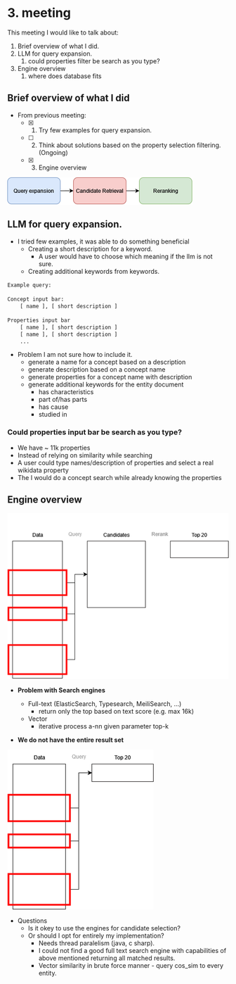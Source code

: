 # 3. meeting

This meeting I would like to talk about:
1. Brief overview of what I did.    
2. LLM for query expansion.
   1. could properties filter be search as you type? 
3. Engine overview
   1. where does database fits 

## Brief overview of what I did

- From previous meeting:
  - [x] 1. Try few examples for query expansion.
  - [ ] 2. Think about solutions based on the property selection filtering. (Ongoing)
  - [x] 3. Engine overview

![Picture](02-picture-pipeline.drawio.png)

## LLM for query expansion.

- I tried few examples, it was able to do something beneficial
  - Creating a short description for a keyword.
    - A user would have to choose which meaning if the llm is not sure.
  - Creating additional keywords from keywords.

```
Example query:

Concept input bar:
    [ name ], [ short description ]

Properties input bar
    [ name ], [ short description ]
    [ name ], [ short description ]
    ...
```

- Problem I am not sure how to include it.
  - generate a name for a concept based on a description
  - generate description based on a concept name
  - generate properties for a concept name with description
  - generate additional keywords for the entity document
    - has characteristics
    - part of/has parts
    - has cause
    - studied in

### Could properties input bar be search as you type?

- We have ~ 11k properties
- Instead of relying on similarity while searching
- A user could type names/description of properties and select a real wikidata property
- The I would do a concept search while already knowing the properties

## Engine overview

![engine](./03-views-engine.drawio.png)

- **Problem with Search engines**
  - Full-text (ElasticSearch, Typesearch, MeiliSearch, ...) 
    - return only the top based on text score (e.g. max 16k)
  - Vector
    - iterative process a-nn given parameter top-k
  
- **We do not have the entire result set**

![engine2](./03-views-engines.drawio.png)


- Questions
  - Is it okey to use the engines for candidate selection?
  - Or should I opt for entirely my implementation?
    - Needs thread paralelism (java, c sharp).
    - I could not find a good full text search engine with capabilities of above mentioned returning all matched results.
    - Vector similarity in brute force manner - query cos_sim to every entity.